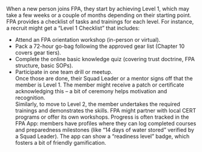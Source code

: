 When a new person joins FPA, they start by achieving Level 1, which may take a few weeks or a couple of months depending on their starting point. FPA provides a checklist of tasks and trainings for each level. For instance, a recruit might get a “Level 1 Checklist” that includes:  
- Attend an FPA orientation workshop (in-person or virtual).  
- Pack a 72-hour go-bag following the approved gear list (Chapter 10 covers gear tiers).  
- Complete the online basic knowledge quiz (covering trust doctrine, FPA structure, basic SOPs).  
- Participate in one team drill or meetup.  
Once those are done, their Squad Leader or a mentor signs off that the member is Level 1. The member might receive a patch or certificate acknowledging this – a bit of ceremony helps motivation and recognition.  
Similarly, to move to Level 2, the member undertakes the required trainings and demonstrates the skills. FPA might partner with local CERT programs or offer its own workshops. Progress is often tracked in the FPA App: members have profiles where they can log completed courses and preparedness milestones (like “14 days of water stored” verified by a Squad Leader). The app can show a “readiness level” badge, which fosters a bit of friendly gamification.